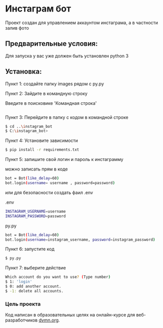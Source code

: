 # Инстаграм бот

Проект создан для управлением аккаунтом инстаграма, а в частности залив фото

## Предварительные условия:

Для запуска у вас уже должен быть установлен  python 3

## Установка:

Пункт 1: создайте папку images рядом с py.py

Пункт 2: Зайдите в командную строку 

Введите в поисковике 'Командная строка'

```bash
```
Пункт 3: Перейдите в папку с кодом в командной строке

```bash
$ cd ..\instagram_bot
$ C:\instagram_bot>
```

Пункт 4: Установите зависимости

```bash
$ pip install -r requirements.txt
```
Пункт 5: запишите свой логин и пароль к инстаграмму

можно записать прям в коде 

```bash
bot = Bot(like_delay=60)
bot.login(username= username , password=password)
```
или для безопасности создать фаил .env

.env
```bash
INSTAGRAM_USERNAME=username
INSTAGRAM_PASSWORD=password
```

py.py
```bash
bot = Bot(like_delay=60)
bot.login(username=instagram_username, password=instagram_password)
```

Пункт 6: запустите код

```bash
$ py.py
```

Пункт 7: выберите действие

```bash
Which account do you want to use? (Type number)
$ 1: 'login'
$ 0: add another account.
$ -1: delete all accounts.
```

### Цель проекта
Код написан в образовательных целях на онлайн-курсе для веб-разработчиков [dvmn.org](https://dvmn.org/).

